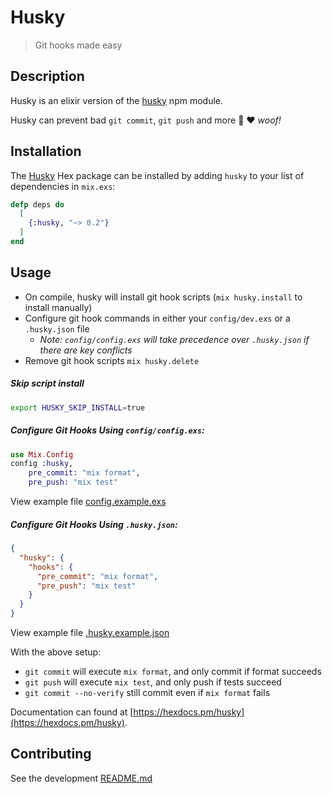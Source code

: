 # Husky
> Git hooks made easy

## Description
Husky is an elixir version of the [husky](https://www.npmjs.com/package/husky) npm module.

Husky can prevent bad `git commit`, `git push` and more 🐶 ❤️ _woof!_



## Installation
The [Husky](https://hex.pm/packages/husky) Hex package can be installed 
by adding `husky` to your list of dependencies in `mix.exs`: 
```elixir
defp deps do
  [
    {:husky, "~> 0.2"}
  ]
end
```

## Usage
* On compile, husky will install git hook scripts (`mix husky.install` to install manually)
* Configure git hook commands in either your `config/dev.exs` or a `.husky.json` file
    * *Note: `config/config.exs` will take precedence over `.husky.json` if there are key conflicts*
* Remove git hook scripts `mix husky.delete`

##### Skip script install
```bash
export HUSKY_SKIP_INSTALL=true
```


##### Configure Git Hooks Using `config/config.exs`:
```elixir
use Mix.Config
config :husky,
    pre_commit: "mix format",
    pre_push: "mix test"
```
View example file [config.example.exs](./priv/config.example.exs) 

##### Configure Git Hooks Using `.husky.json`:
```JSON
{
  "husky": {
    "hooks": {
      "pre_commit": "mix format",
      "pre_push": "mix test"
    }
  }
}
```
View example file [.husky.example.json](./priv/.husky.example.json) 

With the above setup:
* `git commit` will execute `mix format`, and only commit if format succeeds
* `git push` will execute `mix test`, and only push if tests succeed
* `git commit --no-verify` still commit even if `mix format` fails

Documentation can found at [https://hexdocs.pm/husky](https://hexdocs.pm/husky).

## Contributing
See the development [README.md](./dev/README.md)


